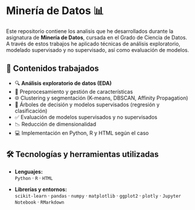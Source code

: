 # Minería de Datos 📊

Este repositorio contiene los analisis que he desarrollados durante la asignatura de **Minería de Datos**, cursada en el Grado de Ciencia de Datos. A través de estos trabajos he aplicado técnicas de análisis exploratorio, modelado supervisado y no supervisado, así como evaluación de modelos.

## 🧠 Contenidos trabajados

- 🔍 **Análisis exploratorio de datos (EDA)**
- 🧹 Preprocesamiento y gestión de características
- 🌐 Clustering y segmentación (K-means, DBSCAN, Affinity Propagation)
- 🌲 Árboles de decisión y modelos supervisados (regresión y clasificación)
- ✅ Evaluación de modelos supervisados y no supervisados
- 📉 Reducción de dimensionalidad
- 💻 Implementación en Python, R y HTML según el caso

## 🛠️ Tecnologías y herramientas utilizadas

- **Lenguajes:**  
  `Python` · `R` · `HTML`
  
- **Librerías y entornos:**  
  `scikit-learn` · `pandas` · `numpy` · `matplotlib` · `ggplot2` · `plotly` · `Jupyter Notebook` · `RMarkdown`

